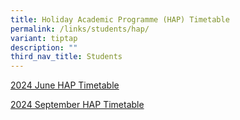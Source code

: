 ```yaml
---
title: Holiday Academic Programme (HAP) Timetable
permalink: /links/students/hap/
variant: tiptap
description: ""
third_nav_title: Students
---
```

<p><a href="/files/Time Table/2024/2024_SEM1_June_HAP_Annex_A.pdf" rel="noopener noreferrer nofollow" target="_blank">2024 June HAP Timetable</a>
</p>
<p><a href="/files/Time Table/2024/2024_SEP_HAP_Timetable_Annex_A.pdf" rel="noopener nofollow" target="_blank">2024 September HAP Timetable</a>
</p>